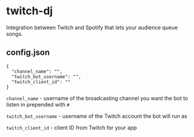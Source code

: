 # twitch-dj
Integration between Twitch and Spotify that lets your audience queue songs.

config.json
---
```
{
  "channel_name": "",
  "twitch_bot_username": "",
  "twitch_client_id": ""
}
```
```channel_name``` - username of the broadcasting channel you want the bot to listen in prepended with ```#```

```twitch_bot_username``` - username of the Twitch account the bot will run as

```twitch_client_id``` - client ID from Twitch for your app
